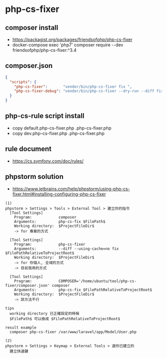 
# php-cs-fixer


## composer install
- https://packagist.org/packages/friendsofphp/php-cs-fixer
- docker-compose exec 'php7' composer require --dev friendsofphp/php-cs-fixer:^3.4

## composer.json
```json
{
  "scripts": {
    "php-cs-fixer":       "vendor/bin/php-cs-fixer fix ",
    "php-cs-fixer-debug": "vendor/bin/php-cs-fixer --dry-run --diff fix --using-cache=no "
  }
}
```

## php-cs-rule script install
- copy default.php-cs-fixer.php  .php-cs-fixer.php
- copy dev.php-cs-fixer.php      .php-cs-fixer.php

## rule document
- https://cs.symfony.com/doc/rules/

## phpstorm solution
- https://www.jetbrains.com/help/phpstorm/using-php-cs-fixer.html#installing-configuring-php-cs-fixer
```
(1)
phpstorm > Settings > Tools > External Tool > 建立你的指令
  [Tool Settings] 
    Program:            composer
    Arguments:          php-cs-fix $FilePath$
    Working directory:  $ProjectFileDir$
    -> for 專案的方式

  [Tool Settings]
    Program:            php-cs-fixer
    Arguments:          --diff --using-cache=no fix $FilePathRelativeToProjectRoot$
    Working directory:  $ProjectFileDir$
    -> for 你個人, 全域的方式
    -> 目前我用的方式

  [Tool Settings]
    Program:            COMPOSER='/home/ubuntu/tool/php-cs-fixer/composer.json' composer
    Arguments:          php-cs-fix $FilePathRelativeToProjectRoot$
    Working directory:  $ProjectFileDir$
    -> 該方法不行

tips
  working directory 已正確設定的時候
  $FilePath$ 可以換成 $FilePathRelativeToProjectRoot$

result example
  composer php-cs-fixer /var/www/laravel/app/Model/User.php

(2)
phpstorm > Settings > Keymap > External Tools > 選你已建立的
  建立快速鍵

```

